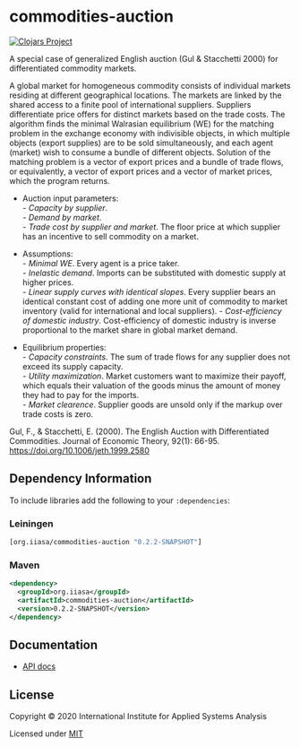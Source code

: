 # commodities-auction

[![Clojars Project](https://img.shields.io/clojars/v/org.iiasa/commodities-auction.svg)](https://clojars.org/org.iiasa/commodities-auction)

A special case of generalized English auction (Gul & Stacchetti 2000) for differentiated commodity markets.

A global market for homogeneous commodity consists of individual markets residing at different geographical locations. 
The markets are linked by the shared access to a finite pool of international suppliers. 
Suppliers differentiate price offers for distinct markets based on the trade costs.
The algorithm finds the minimal Walrasian equilibrium (WE) for the matching problem in the exchange economy with indivisible objects, 
in which multiple objects (export supplies) are to be sold simultaneously, and each agent (market) wish to consume a bundle of different objects.
Solution of the matching problem is a vector of export prices and a bundle of trade flows, or equivalently, a vector of export prices and a vector of market prices, which the program returns.

* Auction input parameters:  
  \- *Capacity by supplier*.  
  \- *Demand by market*.  
  \- *Trade cost by supplier and market*. The floor price at which supplier has an incentive to sell commodity on a market.

* Assumptions:  
  \- *Minimal WE*. Every agent is a price taker.  
  \- *Inelastic demand*. Imports can be substituted with domestic supply at higher prices.  
  \- *Linear supply curves with identical slopes*. Every supplier bears an identical constant cost of adding one more unit of commodity to market inventory (valid for international and local suppliers).
  \- *Cost-efficiency of domestic industry*. Cost-efficiency of domestic industry is inverse proportional to the market share in global market demand. 

* Equilibrium properties:  
  \- *Capacity constraints*. The sum of trade flows for any supplier does not exceed its supply capacity.  
  \- *Utility maximization*. Market customers want to maximize their payoff, which equals their valuation of the goods minus the amount of money they had to pay for the imports.  
  \- *Market clearence*. Supplier goods are unsold only if the markup over trade costs is zero.

Gul, F., & Stacchetti, E. (2000). The English Auction with Differentiated Commodities. Journal of Economic Theory, 92(1): 66-95. https://doi.org/10.1006/jeth.1999.2580

## Dependency Information

To include libraries add the following to your `:dependencies`:

### Leiningen
```clj
[org.iiasa/commodities-auction "0.2.2-SNAPSHOT"]
```

### Maven

```xml
<dependency>
  <groupId>org.iiasa</groupId>
  <artifactId>commodities-auction</artifactId>
  <version>0.2.2-SNAPSHOT</version>
</dependency>
```

## Documentation

* [API docs](https://shchipts.github.io/commodities-auction/)

## License

Copyright © 2020 International Institute for Applied Systems Analysis

Licensed under [MIT](http://opensource.org/licenses/MIT)